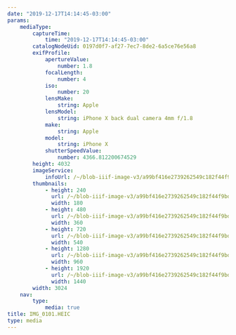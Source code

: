 ```yaml
---
date: "2019-12-17T14:14:45-03:00"
params:
    mediaType:
        captureTime:
            time: "2019-12-17T14:14:45-03:00"
        catalogNodeUid: 0197d0f7-af27-7ec7-8de2-6a5ce76e56a8
        exifProfile:
            apertureValue:
                number: 1.8
            focalLength:
                number: 4
            iso:
                number: 20
            lensMake:
                string: Apple
            lensModel:
                string: iPhone X back dual camera 4mm f/1.8
            make:
                string: Apple
            model:
                string: iPhone X
            shutterSpeedValue:
                number: 4366.812200674529
        height: 4032
        imageService:
            infoUrl: /~/blob-iiif-image-v3/a99bf416e2739262549c182f44f9bdc676cec2518091a5b7204a76ec7430defc/info.json
        thumbnails:
            - height: 240
              url: /~/blob-iiif-image-v3/a99bf416e2739262549c182f44f9bdc676cec2518091a5b7204a76ec7430defc/full/180%2C240/0/default.jpg
              width: 180
            - height: 480
              url: /~/blob-iiif-image-v3/a99bf416e2739262549c182f44f9bdc676cec2518091a5b7204a76ec7430defc/full/360%2C480/0/default.jpg
              width: 360
            - height: 720
              url: /~/blob-iiif-image-v3/a99bf416e2739262549c182f44f9bdc676cec2518091a5b7204a76ec7430defc/full/540%2C720/0/default.jpg
              width: 540
            - height: 1280
              url: /~/blob-iiif-image-v3/a99bf416e2739262549c182f44f9bdc676cec2518091a5b7204a76ec7430defc/full/960%2C1280/0/default.jpg
              width: 960
            - height: 1920
              url: /~/blob-iiif-image-v3/a99bf416e2739262549c182f44f9bdc676cec2518091a5b7204a76ec7430defc/full/1440%2C1920/0/default.jpg
              width: 1440
        width: 3024
    nav:
        type:
            media: true
title: IMG_0101.HEIC
type: media
---
```

